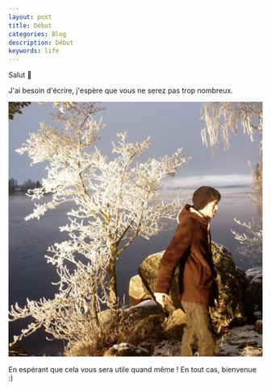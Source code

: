 ```yaml
---
layout: post
title: Début
categories: Blog
description: Début
keywords: life
---
```


Salut 👀

J'ai besoin d'écrire, j'espère que vous ne serez pas trop nombreux.

![](/images/blog/me.png)

En espérant que cela vous sera utile quand même ! En tout cas, bienvenue :)

